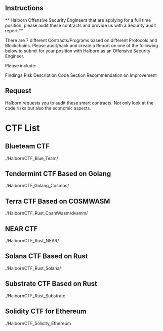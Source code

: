 
## Instructions

** Halborn Offensive Security Engineers that are applying for a full time position, please audit these contracts and provide us with a Security audit report.**

There are 7 different Contracts/Programs based on different Protocols and Blockchains. Please audit/hack and create a Report on one of the following below to submit for your position with Halborn as an Offensive Security Engineer.

Please include:

Findings Risk Description Code Section Recommendation on Improvement

## Request

Halborn requests you to audit these smart contracts. Not only look at the code risks but also the economic aspects.

# CTF List

## Blueteam CTF

./HalbornCTF_Blue_Team/

## Tendermint CTF Based on Golang

./HalbornCTF_Golang_Cosmos/

## Terra CTF Based on COSMWASM

./HalbornCTF_Rust_CosmWasm/dvamm/

## NEAR CTF

./HalbornCTF_Rust_NEAR/

## Solana CTF Based on Rust

./HalbornCTF_Rust_Solana/

## Substrate CTF Based on Rust

./HalbornCTF_Rust_Substrate

## Solidity CTF for Ethereum 

./HalbornCTF_Solidity_Ethereum


